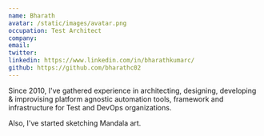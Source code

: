```yaml
---
name: Bharath
avatar: /static/images/avatar.png
occupation: Test Architect
company:
email:
twitter:
linkedin: https://www.linkedin.com/in/bharathkumarc/
github: https://github.com/bharathc02
---
```


Since 2010, I've gathered experience in architecting, designing, developing & improvising platform agnostic automation tools, framework and infrastructure for Test and DevOps organizations.

Also, I've started sketching Mandala art.
